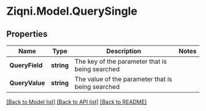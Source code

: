 
# Ziqni.Model.QuerySingle

## Properties

Name | Type | Description | Notes
------------ | ------------- | ------------- | -------------
**QueryField** | **string** | The key of the parameter that is being searched | 
**QueryValue** | **string** | The value of the parameter that is being searched | 

[[Back to Model list]](../README.md#documentation-for-models)
[[Back to API list]](../README.md#documentation-for-api-endpoints)
[[Back to README]](../README.md)

